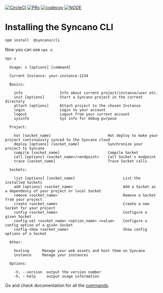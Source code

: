 [![CircleCI](https://circleci.com/gh/Syncano/syncano-node-cli/tree/devel.svg?style=shield&circle-token=75b1f0b2fdd5e4a51ccf4506568ca505cccd28e3)](https://circleci.com/gh/Syncano/syncano-node-cli/tree/devel)  [![PRs](https://img.shields.io/badge/PRs-yes-orange.svg)](CONTRIBUTING.md) [![codecov](https://codecov.io/gh/Syncano/syncano-node-cli/branch/devel/graph/badge.svg?token=HDMlBF4FkF)](https://codecov.io/gh/Syncano/syncano-node-cli)
[![NODE](https://img.shields.io/badge/node-v4.6.7-blue.svg)](http://nodejs.org/)

# Installing the Syncano CLI

```sh 
npm install  @syncano/cli
```

Now you can use `npx s`:

```sh
npx s
```
```
  Usage: s [options] [command] 

  Current Instance: your-instance-1234

  Basics:

    info                 Info about current project/instance/user etc.
    init [options]       Start a Syncano project in the current directory
    attach [options]     Attach project to the chosen Instance
    login                Login to your account
    logout               Logout from your current account
    sysinfo              Sys info for debug purpose

  Project:

    hot [socket_name]                          Hot deploy to make your project continuously synced to the Syncano cloud
    deploy [options] [socket_name]             Synchronize your project to Syncano
    compile [socket_name]                      Compile Socket
    call [options] <socket_name>/<endpoint>    Call Socket's endpoint
    trace [socket_name]                        Trace Socket calls

  Sockets:

    list [options] [socket_name]                      List the installed Sockets
    add [options] <socket_name>                       Add a Socket as a dependency of your project or local Socket
    remove <socket_name>                              Remove a Socket from your project
    create <socket_name>                              Create a new Socket for your project
    config <socket_name>                              Configure a given Socket
    config-set <socket_name> <option_name> <value>    Configure a config option of a given Socket
    config-show <socket_name>                         Show config options of a Socket

  Other:

    hosting      Manage your web assets and host them on Syncano
    instance     Manage your instances

  Options:

    -V, --version  output the version number
    -h, --help     output usage information
```

Go and check documentation for all the [commands](cli-reference/commands).
